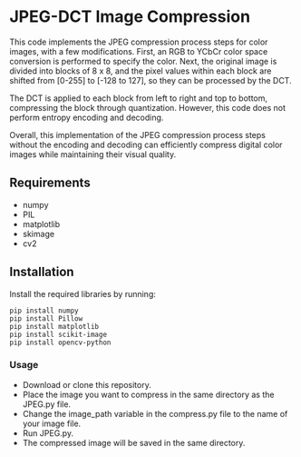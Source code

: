 # JPEG-DCT Image Compression


This code implements the JPEG compression process steps for color images, with a few modifications. First, an RGB to YCbCr color space conversion is performed to specify the color. Next, the original image is divided into blocks of 8 x 8, and the pixel values within each block are shifted from [0-255] to [-128 to 127], so they can be processed by the DCT.

The DCT is applied to each block from left to right and top to bottom, compressing the block through quantization. However, this code does not perform entropy encoding and decoding.

Overall, this implementation of the JPEG compression process steps without the encoding and decoding can efficiently compress digital color images while maintaining their visual quality.



## Requirements

* numpy
* PIL
* matplotlib
* skimage
* cv2

## Installation

Install the required libraries by running:

```
pip install numpy
pip install Pillow
pip install matplotlib
pip install scikit-image
pip install opencv-python
```
### Usage

* Download or clone this repository.
* Place the image you want to compress in the same directory as the JPEG.py file.
* Change the image_path variable in the compress.py file to the name of your image file.
* Run JPEG.py.
* The compressed image will be saved in the same directory.

